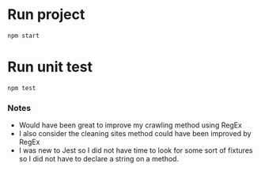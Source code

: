 # Run project
`npm start`

# Run unit test
`npm test`


### Notes
- Would have been great to improve my crawling method using RegEx
- I also consider the cleaning sites method could have been improved by RegEx
- I was new to Jest so I did not have time to look for some sort of fixtures so I did not have to declare a string on a method.